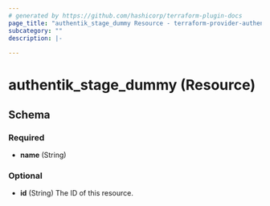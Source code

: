 ```yaml
---
# generated by https://github.com/hashicorp/terraform-plugin-docs
page_title: "authentik_stage_dummy Resource - terraform-provider-authentik"
subcategory: ""
description: |-
  
---
```


# authentik_stage_dummy (Resource)





<!-- schema generated by tfplugindocs -->
## Schema

### Required

- **name** (String)

### Optional

- **id** (String) The ID of this resource.


